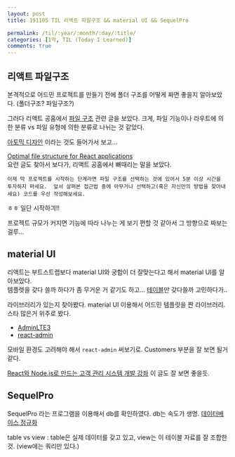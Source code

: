 ```yaml
---
layout: post
title: 191105 TIL 리액트 파일구조 && material UI && SequelPro

permalink: /til/:year/:month/:day/:title/
categories: [1막, TIL (Today I Learned)]
comments: true
---
```


## 리액트 파일구조 

본격적으로 어드민 프로젝트를 만들기 전에 폴더 구조를 어떻게 짜면 좋을지 알아보았다. (폴더구조? 파일구조?)

그러다 리액트 공홈에서 [파일 구조](https://ko.reactjs.org/docs/faq-structure.html) 관련 글을 보았다.
크게, 파일 기능이나 라우트에 의한 분류 vs 파일 유형에 의한 분류로 나뉘는 것 같았다.  

[아토믹 디자인](https://bradfrost.com/blog/post/atomic-web-design/https://bradfrost.com/blog/post/atomic-web-design/) 이라는 것도 
들어가서 보고... 

[Optimal file structure for React applications](https://medium.com/@Charles_Stover/optimal-file-structure-for-react-applications-f3e35ad0a145)  
요런 글도 찾아서 보다가, 리액트 공홈에서 뼈때리는 말을 보았다. 
 
`이제 막 프로젝트를 시작하는 단계라면 파일 구조를 선택하는 것에 있어서 5분 이상 시간을 투자하지 마세요. 
앞서 살펴본 접근법 중에 아무거나 선택하고(혹은 자신만의 방법을 찾아내세요) 코드를 우선 작성해보세요.`

ㅎㅎ 일단 시작하긔!! 

프로젝트 규모가 커지면 기능에 따라 나누는 게 보기 편할 것 같아서 그 방향으로 짜보는 걸루... 

## material UI

리액트는 부트스트랩보다 material UI와 궁합이 더 잘맞는다고 해서 material UI를 알아보았다.  
템플렛을 갖다 쓸까 하다가 좀 무거운 거 같기도 하고... [테이블](https://material-ui.com/components/tables/)만 갖다쓸까 고민하다가.. 

라이브러리가 있는지 찾아봤다. material UI 이용해서 어드민 템플릿을 짠 라이브러리. 스타 많은거 위주로 봤다. 


- [AdminLTE3](https://adminlte.io/themes/v3/pages/tables/data.html)
- [react-admin](https://marmelab.com/react-admin-demo/#/customers?filter=%7B%7D&order=DESC&page=1&perPage=25&sort=last_seen)  

모바일 환경도 고려해야 해서 `react-admin` 써보기로. Customers 부분을 잘 보면 될거 같다. 

[React와 Node.js로 만드는 고객 관리 시스템 개발 강좌](https://ndb796.tistory.com/254?category=1030599) 이 글도 잘 보면 좋을듯. 
 
## SequelPro 

SequelPro 라는 프로그램을 이용해서 db를 확인하였다. 
db는 속도가 생명. [데이터베이스 정규화](https://ko.wikipedia.org/wiki/%EB%8D%B0%EC%9D%B4%ED%84%B0%EB%B2%A0%EC%9D%B4%EC%8A%A4_%EC%A0%95%EA%B7%9C%ED%99%94)

table vs view 
: table은 실제 데이터를 갖고 있고, view는 이 테이블 자료를 잘 조합한 것. (view에는 쿼리만 있다.)

